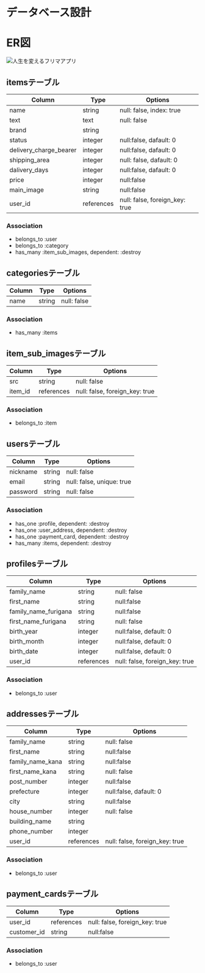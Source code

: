 # データベース設計

# ER図
![人生を変えるフリマアプリ](https://user-images.githubusercontent.com/64017216/82402709-179b9480-9a98-11ea-8735-7c052d3cfdbf.png)

## itemsテーブル
|Column|Type|Options|
|------|----|-------|
|name|string|null: false, index: true|
|text|text|null: false|
|brand|string||
|status|integer|null:false, dafault: 0|
|delivery_charge_bearer|integer|null:false, dafault: 0|
|shipping_area|integer|null: false, dafault: 0|
|dalivery_days|integer|null:false, dafault: 0|
|price|integer|null:false|
|main_image|string|null:false|
|user_id|references|null: false, foreign_key: true|

### Association
- belongs_to :user
- belongs_to :category
- has_many :item_sub_images, dependent: :destroy


## categoriesテーブル
|Column|Type|Options|
|------|----|-------|
|name|string|null: false|

### Association
- has_many :items


## item_sub_imagesテーブル
|Column|Type|Options|
|------|----|-------|
|src|string|null: false|
|item_id|references|null: false, foreign_key: true|

### Association
- belongs_to :item


## usersテーブル
|Column|Type|Options|
|------|----|-------|
|nickname|string|null: false|
|email|string|null: false, unique: true|
|password|string|null: false|

### Association
- has_one :profile, dependent: :destroy
- has_one :user_address, dependent: :destroy
- has_one :payment_card, dependent: :destroy
- has_many :items, dependent: :destroy


## profilesテーブル
|Column|Type|Options|
|------|----|-------|
|family_name|string|null: false|
|first_name|string|null:false|
|family_name_furigana|string|null:false|
|first_name_furigana|string|null: false|
|birth_year|integer|null:false, default: 0|
|birth_month|integer|null:false, default: 0|
|birth_date|integer|null:false, default: 0|
|user_id|references|null: false, foreign_key: true|

### Association
- belongs_to :user


## addressesテーブル
|Column|Type|Options|
|------|----|-------|
|family_name|string|null: false|
|first_name|string|null:false|
|family_name_kana|string|null:false|
|first_name_kana|string|null: false|
|post_number|integer|null:false|
|prefecture|integer|null:false, dafault: 0|
|city|string|null:false|
|house_number|integer|null: false|
|building_name|string||
|phone_number|integer||
|user_id|references|null: false, foreign_key: true|

### Association
- belongs_to :user

## payment_cardsテーブル
|Column|Type|Options|
|------|----|-------|
|user_id|references|null: false, foreign_key: true|
|customer_id|string|null:false|

### Association
- belongs_to :user